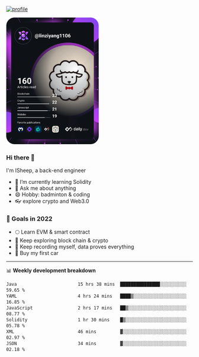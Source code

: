[![profile](http://img.codelin.xyz/hello-im-isheep.svg)](https://www.calligrapher.ai/)

<a href="https://app.daily.dev/linziyang1106"><img src="/devcard.png" width="250" alt="ISheep's Dev Card"/></a>

### Hi there 🐏

I'm ISheep, a back-end engineer

- 🔭 I’m currently learning Solidity
- 💬 Ask me about anything
- 😄 Hobby: badminton & coding
- 👓 explore crypto and Web3.0

### 🚀 Goals in 2022
+ 🌕 Learn EVM & smart contract
+ 🤔 Keep exploring block chain & crypto
+ 🐏 Keep recording myself, data proves everything
+ 🚗 Buy my first car

-------

📊 **Weekly development breakdown**
<!--START_SECTION:waka-->

```text
Java                       15 hrs 38 mins  ███████████████░░░░░░░░░░   59.65 %
YAML                       4 hrs 24 mins   ████▒░░░░░░░░░░░░░░░░░░░░   16.85 %
JavaScript                 2 hrs 17 mins   ██▒░░░░░░░░░░░░░░░░░░░░░░   08.77 %
Solidity                   1 hr 30 mins    █▒░░░░░░░░░░░░░░░░░░░░░░░   05.78 %
XML                        46 mins         ▓░░░░░░░░░░░░░░░░░░░░░░░░   02.97 %
JSON                       34 mins         ▓░░░░░░░░░░░░░░░░░░░░░░░░   02.18 %
```

<!--END_SECTION:waka-->

